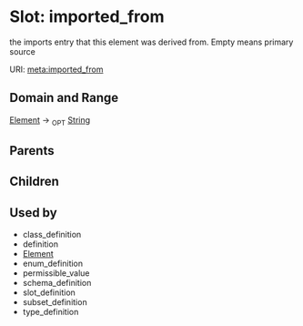 
# Slot: imported_from


the imports entry that this element was derived from.  Empty means primary source

URI: [meta:imported_from](https://w3id.org/biolink/biolinkml/meta/imported_from)


## Domain and Range

[Element](Element.md) ->  <sub>OPT</sub> [String](types/String.md)

## Parents


## Children


## Used by

 * class_definition
 * definition
 * [Element](Element.md)
 * enum_definition
 * permissible_value
 * schema_definition
 * slot_definition
 * subset_definition
 * type_definition
